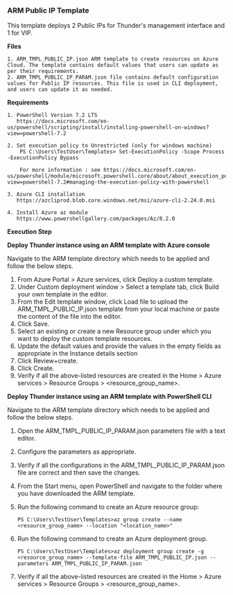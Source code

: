 ### ARM Public IP Template
This template deploys 2 Public IPs for Thunder's management interface and 1 for VIP.


**Files**

    1. ARM_TMPL_PUBLIC_IP.json ARM template to create resources on Azure Cloud. The template contains default values that users can update as per their requirements.
    2. ARM_TMPL_PUBLIC_IP_PARAM.json file contains default configuration values for Public IP resources. This file is used in CLI deployment, and users can update it as needed.
    
**Requirements**

    1. PowerShell Version 7.2 LTS
	   https://docs.microsoft.com/en-us/powershell/scripting/install/installing-powershell-on-windows?view=powershell-7.2
	    
    2. Set execution policy to Unrestricted (only for windows machine)
        PS C:\Users\TestUser\Templates> Set-ExecutionPolicy -Scope Process -ExecutionPolicy Bypass
        
        For more information : see https://docs.microsoft.com/en-us/powershell/module/microsoft.powershell.core/about/about_execution_policies?view=powershell-7.2#managing-the-execution-policy-with-powershell

    3. Azure CLI installation
	   https://azcliprod.blob.core.windows.net/msi/azure-cli-2.24.0.msi

    4. Install Azure az module
	   https://www.powershellgallery.com/packages/Az/8.2.0
	   

**Execution Step**

**Deploy Thunder instance using an ARM template with Azure console**

Navigate to the ARM template directory which needs to be applied and follow the below steps.

1. From Azure Portal > Azure services, click Deploy a custom template.
2. Under Custom deployment window > Select a template tab, click Build your own template in the editor.
3. From the Edit template window, click Load file to upload the ARM_TMPL_PUBLIC_IP.json template from your local machine or paste the content of the file into the editor.
4. Click Save.
5. Select an existing or create a new Resource group under which you want to deploy the custom template resources.
6. Update the default values and provide the values in the empty fields as appropriate in the Instance details section
7. Click Review+create.
8. Click Create.
9. Verify if all the above-listed resources are created in the Home > Azure services > Resource Groups > <resource_group_name>.


**Deploy Thunder instance using an ARM template with PowerShell CLI**

Navigate to the ARM template directory which needs to be applied and follow the below steps.

1. Open the ARM_TMPL_PUBLIC_IP_PARAM.json parameters file with a text editor.
2. Configure the parameters as appropriate.
3. Verify if all the configurations in the ARM_TMPL_PUBLIC_IP_PARAM.json file are correct and then save the changes.
4. From the Start menu, open PowerShell and navigate to the folder where you have downloaded the ARM template.
5. Run the following command to create an Azure resource group:

    ```PS C:\Users\TestUser\Templates>az group create --name <resource_group_name> --location "<location_name>"```

6. Run the following command to create an Azure deployment group.

    ```PS C:\Users\TestUser\Templates>az deployment group create -g <resource_group_name> --template-file ARM_TMPL_PUBLIC_IP.json --parameters ARM_TMPL_PUBLIC_IP_PARAM.json```

7. Verify if all the above-listed resources are created in the Home > Azure services > Resource Groups > <resource_group_name>.

    
    

